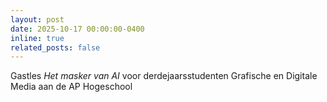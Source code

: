 ```yaml
---
layout: post
date: 2025-10-17 00:00:00-0400
inline: true
related_posts: false
---
```


Gastles *Het masker van AI* voor derdejaarsstudenten Grafische en Digitale Media aan de AP Hogeschool